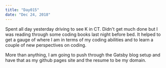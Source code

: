 ```yaml
---
title: "Day015"
date: "Dec 24, 2018"
---
```

Spent all day yesterday driving to see K in CT. Didn't get much done but I was reading through some coding books last night before bed. It helped to get a gauge of where I am in terms of my coding abilities and to learn a couple of new perspectives on coding.

More than anything, I am going to push through the Gatsby blog setup and have that as my github pages site and the resume to be my domain.
